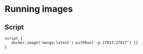 # Running images

## Script

```text
script {
   docker.image('mongo:latest').withRun('-p 27017:27017') {}
}
```

